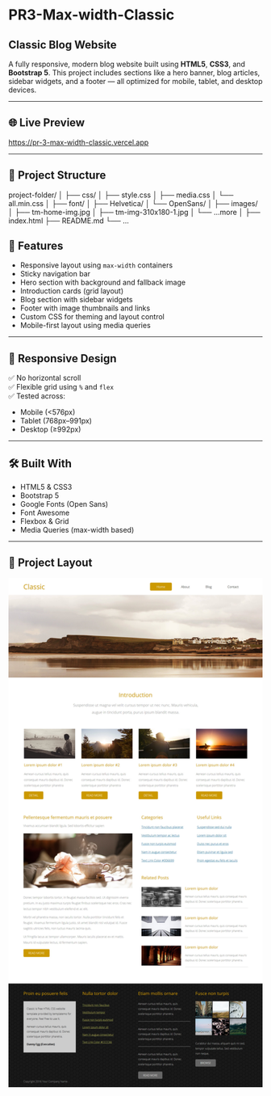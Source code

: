 # PR3-Max-width-Classic

## Classic Blog Website

A fully responsive, modern blog website built using **HTML5**, **CSS3**, and **Bootstrap 5**. This project includes sections like a hero banner, blog articles, sidebar widgets, and a footer — all optimized for mobile, tablet, and desktop devices.

---

## 🌐 Live Preview

https://pr-3-max-width-classic.vercel.app

---

## 📁 Project Structure

project-folder/
│
├── css/
│ ├── style.css
│ ├── media.css
│ └── all.min.css
│
├── font/
│ ├── Helvetica/
│ └── OpenSans/
│
├── images/
│ ├── tm-home-img.jpg
│ ├── tm-img-310x180-1.jpg
│ └── ...more
│
├── index.html
├── README.md
└── ...

## 🚀 Features

- Responsive layout using `max-width` containers
- Sticky navigation bar
- Hero section with background and fallback image
- Introduction cards (grid layout)
- Blog section with sidebar widgets
- Footer with image thumbnails and links
- Custom CSS for theming and layout control
- Mobile-first layout using media queries

---

## 📱 Responsive Design

✅ No horizontal scroll  
✅ Flexible grid using `%` and `flex`  
✅ Tested across:  
- Mobile (<576px)  
- Tablet (768px–991px)  
- Desktop (≥992px)

---

## 🛠️ Built With

- HTML5 & CSS3
- Bootstrap 5
- Google Fonts (Open Sans)
- Font Awesome
- Flexbox & Grid
- Media Queries (max-width based)

---


## 📸 Project Layout

![Layout](full-template-488-classic.jpg)

